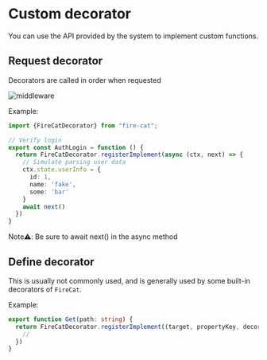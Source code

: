 # Custom decorator

You can use the API provided by the system to implement custom functions.

## Request decorator
Decorators are called in order when requested

![middleware](/images/Snipaste_2024-06-24_14-45-34.jpg)

Example:
```ts
import {FireCatDecorator} from "fire-cat";

// Verify login
export const AuthLogin = function () {
  return FireCatDecorator.registerImplement(async (ctx, next) => {
    // Simulate parsing user data
    ctx.state.userInfo = {
      id: 1,
      name: 'fake',
      some: 'bar'
    }
    await next()
  })
}
```

Note⚠️: Be sure to await next() in the async method

## Define decorator

This is usually not commonly used, and is generally used by some built-in decorators of `FireCat`.

Example:

```ts
export function Get(path: string) {
  return FireCatDecorator.registerImplement((target, propertyKey, decorator)=> {
    //
  })
}
```